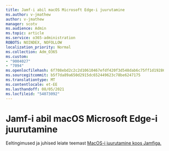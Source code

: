 ```yaml
---
title: Jamf-i abil macOS Microsoft Edge-i juurutamine
ms.author: v-jmathew
author: v-jmathew
manager: scotv
ms.audience: Admin
ms.topic: article
ms.service: o365-administration
ROBOTS: NOINDEX, NOFOLLOW
localization_priority: Normal
ms.collection: Adm_O365
ms.custom:
- "9004027"
- "7094"
ms.openlocfilehash: 6f708ebd2c2c2d10610467efdf420f3d548dab6c75ff1d19286561e754ba7710
ms.sourcegitcommit: b5f7da89a650d2915dc652449623c78be6247175
ms.translationtype: MT
ms.contentlocale: et-EE
ms.lasthandoff: 08/05/2021
ms.locfileid: "54073092"
---
```

# <a name="use-jamf-to-deploy-microsoft-edge-to-macos"></a>Jamf-i abil macOS Microsoft Edge-i juurutamine

Eeltingimused ja juhised leiate teemast [MacOS-i juurutamine koos Jamfiga.](https://go.microsoft.com/fwlink/?linkid=2135109)

